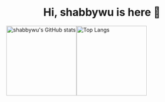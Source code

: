 <h1 align="center">
  Hi, shabbywu is here 👋
</h1>

<img src="https://github-readme-stats-one-bice.vercel.app/api?username=shabbywu&show_icons=true&include_all_commits=true&role=OWNER,ORGANIZATION_MEMBER" alt="shabbywu's GitHub stats" height="185px" /><img src="https://github-readme-stats-one-bice.vercel.app/api/top-langs/?username=shabbywu&layout=compact&langs_count=8&include_all_commits=true&role=OWNER,ORGANIZATION_MEMBER&hide=squirrel&count_private=true&exclude_repo=michangsheng,Skul-Decompile,TheLastSpell-Decompile,ShogunShowdown-Decompile" alt="Top Langs" height="185px" />

<!--
**shabbywu/shabbywu** is a ✨ _special_ ✨ repository because its `README.md` (this file) appears on your GitHub profile.

Here are some ideas to get you started:

- 🔭 I’m currently working on ...
- 🌱 I’m currently learning ...
- 👯 I’m looking to collaborate on ...
- 🤔 I’m looking for help with ...
- 💬 Ask me about ...
- 📫 How to reach me: ...
- 😄 Pronouns: ...
- ⚡ Fun fact: ...
-->
